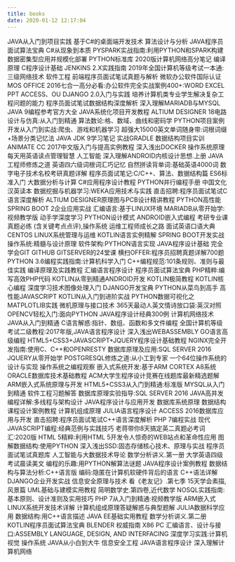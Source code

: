 ```yaml
---
title: books
date: 2020-01-12 12:17:04
---
```


JAVA从入门到项目实践
基于C#的桌面端开发技术
算法设计与分析
JAVA程序员面试算法宝典
C#从现象到本质
PYSPARK实战指南:利用PYTHON和SPARK构建数据密集型应用并规模化部署
PYTHON标准库
2020版计算机网络高分笔记
编译原理
C程序设计基础
JENKINS 2.X实践指南
2019年全国计算机等级考试一本通:三级网络技术
软件工程
前端程序员面试笔试真题与解析
微软办公软件国际认证MOS OFFICE 2016七合一高分必看:办公软件完全实战案例400+:WORD EXCEL PPT ACCESS、OU
DJANGO 2.0入门与实践
培养计算机类专业学生解决复杂工程问题的能力
程序员面试笔试数据结构深度解析
深入理解MARIADB与MYSQL
JAVA 9编程参考官方大全
JAVA系统化项目开发教程
ALTIUM DESIGNER 18电路设计与仿真:从入门到精通
算法数论:格、数域、曲线和密码学
PYTHON项目案例开发从入门到实战:爬虫、游戏和机器学习
超强大15000英文单词随身带:词根词缀+场景分类记忆法
JAVA JDK 9学习笔记
实战GRADLE
数据结构项目实训
ANIMATE CC 2017中文版入门与提高实例教程
深入浅出DOCKER
操作系统原理
每天用英语读点管理智慧
人工智能
深入理解ANDROID内核设计思想.上册
JAVA工程师修炼之道
英语四六级词根词汇巧记忆
自然拼读背单词:基础英语4000词
数字电子技术名校考研真题详解
程序员面试笔记:C/C++、算法、数据结构篇
ES6标准入门
大数据分析与计算
C#应用程序设计教程
PYTHON并行编程手册
中国文化汉英读本
数据挖掘与机器学习:WEKA应用技术与实践
直击招聘:程序员面试笔试C语言深度解析
ALTIUM DESIGNER原理图与PCB设计精讲教程
PYTHON高性能
SPRING BOOT 2企业应用实战
汇编语言:基于LINUX环境
MARIADB从零开始学:视频教学版
动手学深度学习
PYTHON设计模式
ANDROID嵌入式编程
考研专业课真题必练 (含关键考点点评),操作系统
运维工程师成长之路
面试英语口语大典
CENTOS LINUX系统管理与运维
KOTLIN语言实例精解
SPRING BOOT开发实战
操作系统:精髓与设计原理
软件架构:PYTHON语言实现
JAVA程序设计基础
完全学会GIT GITHUB GITSERVER的24堂课
横扫OFFER:程序员招聘真题详解700题
PYTHON 3.6编程实践指南:计算机科学入门
C++编程规范:101条规则、准则与最佳实践
编译原理及实践教程
汇编语言程序设计
程序员面试算法宝典
PHP精粹:编写高效PHP代码
KOTLIN从零到精通ANDROID开发
KOTLIN极简教程
KOTLIN核心编程
深度学习技术图像处理入门
DJANGO开发宝典
PYTHON从菜鸟到高手
高性能JAVASCRIPT
KOTLIN从入门到进阶实战
PYTHON数据可视化之MATPLOTLIB实践
微机原理与接口技术
365天最动人英文情诗放口袋:英汉对照
OPENCV轻松入门:面向PYTHON
JAVA程序设计经典300例
计算机网络技术
JAVA从入门到精通
C语言解惑:指针、数组、函数和多文件编程
全国计算机等级考试二级教程:2017年版,JAVA语言程序设计
深入浅出WEBASSEMBLY
GO语言高级编程
HTML5+CSS3+JAVASCRIPT+JQUERY程序设计基础教程
NGINX完全开发指南:使用C、C++和OPENRESTY
数据库原理及应用:SQL SERVER 2016
JQUERY从零开始学
POSTGRESQL修炼之道:从小工到专家
一个64位操作系统的设计与实现
操作系统之编程观察
嵌入式系统开发:基于ARM CORTEX A8系统
ORACLE数据库技术基础教程
ACM大学生程序设计竞赛在线题库最新精选题解
ARM嵌入式系统原理与开发
HTML5+CSS3从入门到精通:标准版
MYSQL从入门到精通
软件工程习题解答
数据库原理实验指导:SQL SERVER 2016
JAVA高并发编程详解:多线程与架构设计
JAVA程序设计与应用开发
数据库系统原理
数据结构课程设计案例教程
计算机组成原理
JULIA语言程序设计
ACCESS 2016数据库应用与开发
直击招聘:程序员面试笔试C++语言深度解析
PHP 7编程实战
现代JAVASCRIPT编程:经典范例与实践技巧
老蒋带你8天搞定英二真题必考词汇:2020版
HTML 5精粹:利用HTML 5开发令人惊奇的WEB站点和革命性应用
图解数据结构:使用PYTHON
深入浅出SSD:固态存储核心技术、原理与实战
程序员面试笔试真题库
人工智能与大数据技术导论
数学分析讲义.第一册
大学英语四级考试晨读美文
编程的乐趣:用PYTHON解算法谜题
JAVA程序设计案例教程
数据结构与算法分析:C++语言版
编码:隐匿在计算机软硬件背后的语言
C++语法详解
DJANGO企业开发实战
信息安全原理与技术
看《老友记》.第七季
15天学会素描,风景篇
UML基础与建模实用教程
简明数学史.第四卷,近代数学
NOSQL实践指南:基本原则、设计准则及实用技巧
PHP 7从入门到精通:视频教学版
ARM嵌入式LINUX系统开发技术详解
计算机组成原理答疑解惑与典型题解
JULIA数据科学应用
数据结构:用C++语言描述
JAVA EE基础实用教程
数学分析讲义.第二册
KOTLIN程序员面试算法宝典
BLENDER 权威指南
X86 PC 汇编语言、设计与接口:ASSEMBLY LANGUAGE, DESIGN, AND INTERFACING
深度学习实践:计算机视觉
操作系统
JAVA从小白到大牛
信息安全工程
JAVA语言程序设计
深入理解计算机网络
